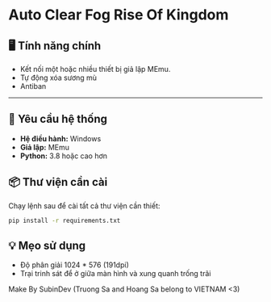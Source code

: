 # Auto Clear Fog Rise Of Kingdom

## 🖥️ Tính năng chính

- Kết nối một hoặc nhiều thiết bị giả lập MEmu.
- Tự động xóa sương mù
- Antiban

---

## 🔧 Yêu cầu hệ thống

- **Hệ điều hành:** Windows 
- **Giả lập:** MEmu
- **Python:** 3.8 hoặc cao hơn

## 📦 Thư viện cần cài

Chạy lệnh sau để cài tất cả thư viện cần thiết:

```bash
pip install -r requirements.txt
```

## 💡 Mẹo sử dụng
- Độ phân giải 1024 * 576 (191dpi)
- Trại trinh sát để ở giữa màn hình và xung quanh trống trãi
  
Make By SubinDev (Truong Sa and Hoang Sa belong to VIETNAM &lt;3)
